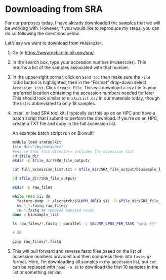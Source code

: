 Downloading from SRA
================

For our purposes today, I have already downloaded the samples that we
will be working with. However, if you would like to reproduce my steps,
you can do so following the directions below.

Let’s say we want to download from `PRJEB42394`.

1.  Go to <https://www.ncbi.nlm.nih.gov/sra/>

2.  In the search box, type your accession number (`PRJEB42394`). This
    returns a list of the samples associated with that number.

3.  In the upper-right corner, click on `Send to:` then make sure the
    `File` radio button is highlighted, then in the “Format” drop-down
    select `Accession List`. Click `Create File`. This will download a
    csv file to your preferred location containing the accession numbers
    needed for later This should look similar to `SraAccList.csv` in our
    materials today, though the list is abbreviated to only 18 samples.

4.  Install or load SRA tool kit. I typically set this up on an HPC and
    have a batch script that I submit to perform the download. If you’re
    on an HPC, create a TXT file and copy in the full accession list.

    An example batch script run on Biowulf:

    ``` bash
    module load sratoolkit
    file_dir="/my/data/dir"
    #ensure that this directory includes the accession list
    cd $file_dir
    mkdir -p $file_dir/SRA_file_output/

    cat full_accession_list.txt > $file_dir/SRA_file_output/biosample_list

    cd $file_dir/SRA_file_output/

    mkdir -p raw_files

    while read ii; do
      fasterq-dump -t /lscratch/$SLURM_JOBID $ii -O $file_dir/SRA_file_output/
      mv *_*.fastq raw_files/
      rm *.fastq ## removes unmated reads
    done < biosample_list

    ls raw_files/*.fastq | parallel -j $SLURM_CPUS_PER_TASK "gzip {}"

    # OR

    gzip raw_files/*.fastq
    ```

5.  This will pull forward and reverse fastq files based on the list of
    accession numbers provided and then compress them into `fastq.gz`
    format. Here, I’m downloading all samples in my accession list, but
    `cat` can be replaced with `head -n 10` to download the first 10
    samples in the list or something similar.

